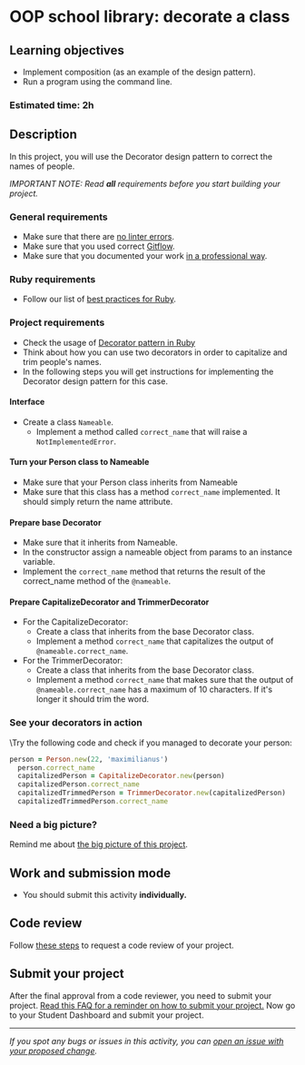 # OOP school library: decorate a class

## Learning objectives
- Implement composition (as an example of the design pattern).
- Run a program using the command line.

### Estimated time: 2h

## Description
In this project, you will use the Decorator design pattern to correct the names of people.

*IMPORTANT NOTE: Read **all** requirements before you start building your project.*

### General requirements

- Make sure that there are [no linter errors](https://github.com/microverseinc/linters-config).
- Make sure that you used correct [Gitflow](https://github.com/microverseinc/curriculum-transversal-skills/blob/main/git-github/articles/gitflow.md).
- Make sure that you documented your work [in a professional way](https://github.com/microverseinc/curriculum-transversal-skills/blob/main/documentation/articles/professional_repo_rules.md).

### Ruby requirements
- Follow our list of [best practices for Ruby](https://github.com/microverseinc/curriculum-ruby/blob/main/articles/ruby_best_practices.md).

### Project requirements
- Check the usage of [Decorator pattern in Ruby](https://refactoring.guru/design-patterns/decorator/ruby/example#example-0)
- Think about how you can use two decorators in order to capitalize and trim people's names.
- In the following steps you will get instructions for implementing the Decorator design pattern for this case.


#### Interface
- Create a class `Nameable`.
   - Implement a method called `correct_name` that will raise a `NotImplementedError`.

#### Turn your Person class to Nameable
- Make sure that your Person class inherits from Nameable
- Make sure that this class has a method `correct_name` implemented. It should simply return the name attribute.


#### Prepare base Decorator
- Make sure that it inherits from Nameable.
- In the constructor assign a nameable object from params to an instance variable.
- Implement the `correct_name` method that returns the result of the correct_name method of the `@nameable`.


#### Prepare CapitalizeDecorator and TrimmerDecorator
- For the CapitalizeDecorator:
    - Create a class that inherits from the base Decorator class.
    - Implement a method `correct_name` that capitalizes the output of `@nameable.correct_name`.
- For the TrimmerDecorator:
    - Create a class that inherits from the base Decorator class.
    - Implement a method `correct_name` that makes sure that the output of `@nameable.correct_name` has a maximum of 10 characters. If it's longer it should trim the word.

### See your decorators in action
\Try the following code and check if you managed to decorate your person:

``` ruby
person = Person.new(22, 'maximilianus')
  person.correct_name
  capitalizedPerson = CapitalizeDecorator.new(person)
  capitalizedPerson.correct_name
  capitalizedTrimmedPerson = TrimmerDecorator.new(capitalizedPerson)
  capitalizedTrimmedPerson.correct_name
```

### Need a big picture?

Remind me about [the big picture of this project](./sneak_peek.md).


## Work and submission mode

- You should submit this activity **individually.**

## Code review

Follow [these steps](https://github.com/microverseinc/curriculum-transversal-skills/blob/main/code-review/articles/how_to_ask_for_a_code_review.md) to request a code review of your project.

## Submit your project

After the final approval from a code reviewer, you need to submit your project.
[Read this FAQ for a reminder on how to submit your project.](https://microverse.zendesk.com/hc/en-us/articles/360061344234)
Now go to your Student Dashboard and submit your project.

------

_If you spot any bugs or issues in this activity, you can [open an issue with your proposed change](https://github.com/microverseinc/curriculum-transversal-skills/blob/main/git-github/articles/open_issue.md)._
